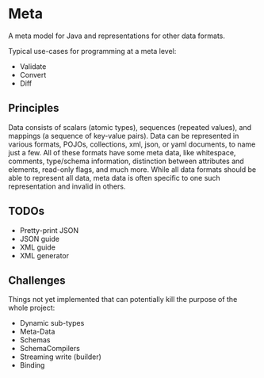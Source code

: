 # Meta

A meta model for Java and representations for other data formats.

Typical use-cases for programming at a meta level:
* Validate
* Convert
* Diff


## Principles

Data consists of scalars (atomic types), sequences (repeated values), and mappings (a sequence of key-value pairs).
Data can be represented in various formats, POJOs, collections, xml, json, or yaml documents, to name just a few.
All of these formats have some meta data, like whitespace, comments, type/schema information, distinction between attributes
and elements, read-only flags, and much more.
While all data formats should be able to represent all data, meta data is often specific to one such representation and invalid in others.

## TODOs

* Pretty-print JSON
* JSON guide
* XML guide
* XML generator

## Challenges

Things not yet implemented that can potentially kill the purpose of the whole project:
* Dynamic sub-types
* Meta-Data
* Schemas
* SchemaCompilers
* Streaming write (builder)
* Binding

